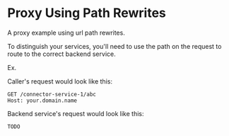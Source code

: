 # Proxy Using Path Rewrites

A proxy example using url path rewrites.

To distinguish your services, you'll need to use the path on the request to route to the correct backend service.

Ex.

Caller's request would look like this:

```
GET /connector-service-1/abc
Host: your.domain.name
```

Backend service's request would look like this:
```
TODO
```
